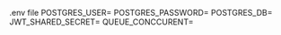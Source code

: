 
.env file
  POSTGRES_USER=
  POSTGRES_PASSWORD=
  POSTGRES_DB=
  JWT_SHARED_SECRET=
  QUEUE_CONCCURENT=
